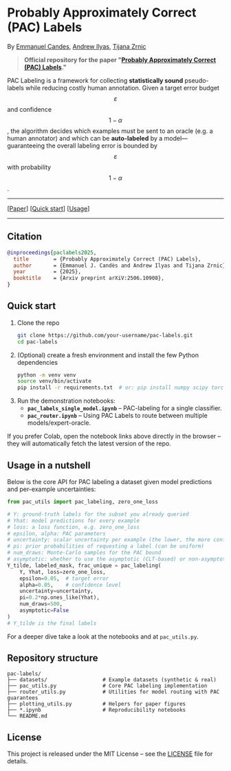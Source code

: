 # Probably Approximately Correct (PAC) Labels  
By [Emmanuel Candes](https://candes.su.domains/), [Andrew Ilyas](https://www.andrewilyas.com/), [Tijana Zrnic](https://tijana-zrnic.github.io/)

> **Official repository for the paper "[Probably Approximately Correct (PAC) Labels](https://arxiv.org/abs/TODO)."**  

PAC Labeling is a framework for collecting **statistically sound** pseudo-labels while reducing costly human annotation. Given a target error budget $$\varepsilon$$ and confidence $$1-\alpha$$, the algorithm decides which examples must be sent to an oracle (e.g. a human annotator) and which can be **auto-labeled** by a model—guaranteeing the overall labeling error is bounded by $$\varepsilon$$ with probability $$1-\alpha$$.

---

[[Paper](https://arxiv.org/abs/TODO)] [[Quick start](#quick-start)] [[Usage](#usage-in-a-nutshell)]

---

## Citation
```bibtex
@inproceedings{paclabels2025,
  title        = {Probably Approximately Correct (PAC) Labels},
  author       = {Emmanuel J. Candès and Andrew Ilyas and Tijana Zrnic},
  year         = {2025},
  booktitle    = {Arxiv preprint arXiV:2506.10908},
}
```

## Quick start
1. Clone the repo
   ```bash
   git clone https://github.com/your-username/pac-labels.git
   cd pac-labels
   ```
2. (Optional) create a fresh environment and install the few Python dependencies
   ```bash
   python -m venv venv
   source venv/bin/activate
   pip install -r requirements.txt  # or: pip install numpy scipy torch tqdm
   ```
3. Run the demonstration notebooks:
   * **`pac_labels_single_model.ipynb`** – PAC-labeling for a single classifier.
   * **`pac_router.ipynb`** – Using PAC Labels to route between multiple models/expert-oracle.

If you prefer Colab, open the notebook links above directly in the browser – they will automatically fetch the latest version of the repo.

## Usage in a nutshell
Below is the core API for PAC labeling a dataset given model predictions and per-example uncertainties:
```python
from pac_utils import pac_labeling, zero_one_loss

# Y: ground-truth labels for the subset you already queried
# Yhat: model predictions for every example
# loss: a loss function, e.g. zero_one_loss
# epsilon, alpha: PAC parameters
# uncertainty: scalar uncertainty per example (the lower, the more confident)
# pi: prior probabilities of requesting a label (can be uniform)
# num_draws: Monte-Carlo samples for the PAC bound
# asymptotic: whether to use the asymptotic (CLT-based) or non-asymptotic (betting-based) CIs
Y_tilde, labeled_mask, frac_unique = pac_labeling(
    Y, Yhat, loss=zero_one_loss,
    epsilon=0.05,  # target error
    alpha=0.05,    # confidence level
    uncertainty=uncertainty,
    pi=0.2*np.ones_like(Yhat),
    num_draws=500,
    asymptotic=False
)
# Y_tilde is the final labels
```
For a deeper dive take a look at the notebooks and at `pac_utils.py`.

## Repository structure
```
pac-labels/
├── datasets/                  # Example datasets (synthetic & real)
├── pac_utils.py               # Core PAC labeling implementation
├── router_utils.py            # Utilities for model routing with PAC guarantees
├── plotting_utils.py          # Helpers for paper figures
├── *.ipynb                    # Reproducibility notebooks
└── README.md
```

## License
This project is released under the MIT License – see the [LICENSE](LICENSE) file for details.


